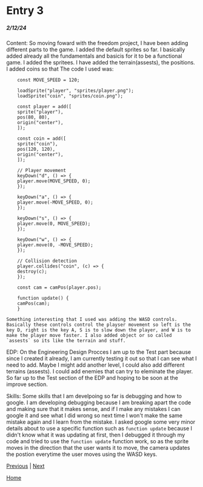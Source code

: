 # Entry 3
##### 2/12/24
Content:
So moving foward with the freedom project, I have been adding different parts to the game. I added the default sprites so far. I basically added already all the fundamentals and basicis for it to be a functional game. I added the spritees. I have added the terrain(assests), the positions. I added coins so that 
The code I used was:
```
    const MOVE_SPEED = 120;

    loadSprite("player", "sprites/player.png");
    loadSprite("coin", "sprites/coin.png");

    const player = add([
    sprite("player"),
    pos(80, 80),
    origin("center"),
    ]);

    const coin = add([
    sprite("coin"),
    pos(120, 120),
    origin("center"),
    ]);

    // Player movement
    keyDown("d", () => {
    player.move(MOVE_SPEED, 0);
    });

    keyDown("a", () => {
    player.move(-MOVE_SPEED, 0);
    });

    keyDown("s", () => {
    player.move(0, MOVE_SPEED);
    });

    keyDown("w", () => {
    player.move(0, -MOVE_SPEED);
    });

    // Collision detection
    player.collides("coin", (c) => {
    destroy(c);
    });

    const cam = camPos(player.pos);

    function update() {
    camPos(cam);
    }
```
    Something interesting that I used was adding the WASD controls. Basically these controls control the playser movement so left is the key D, right is the key A, S is to slow down the player, and W is to make the player move faster. I also added object or so called `assests` so its like the terrain and stuff.

EDP:
On the Engineering Design Procces I am up to the Test part because since I created it already, I am currently testing it out so that I can see what I need to add. Maybe I might add another level, I could also add different terrains (assests). I could add enemies that can try to eleminate the player. So far up to the Test section of the EDP and hoping to be soon at the improve section.

Skills: Some skills that I am develpoing so far is debugging and how to google. I am developing debugging because I am breaking apart the code and making sure that it makes sense, and if I make any mistakes I can google it and see what I did wrong so next time I won't make the same mistake again and I learn from the mistake. I asked google some very minor details about to use a specific function such as `function update` because I didn't know what it was updating at first, then I debugged it through my code and tried to use the `function update` function work, so as the sprite moves in the direction that the user wants it to move, the camera updates the postion everytime the user moves using the WASD keys.





[Previous](entry02.md) | [Next](entry04.md)

[Home](../README.md)